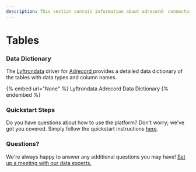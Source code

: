 ```yaml
---
description: This section contain information about adrecord- connector tables information
---
```


# Tables

### Data Dictionary

The [Lyftrondata](https://www.lyftrondata.com/) driver for [Adrecord ](None/)[ ](https://www.lyftrondata.com/integration/adrecord-/)provides a detailed data dictionary of the tables with data types and column names.

{% embed url="None" %}
Lyftrondata Adrecord  Data Dictionary
{% endembed %}

### Quickstart Steps

Do you have questions about how to use the platform? Don't worry; we've got you covered. Simply follow the quickstart instructions [here](../README.md).

### Questions? <a href="#questions" id="questions"></a>

We're always happy to answer any additional questions you may have! [Set up a meeting with our data experts.](https://www.lyftrondata.com/book-a-meeting/)

